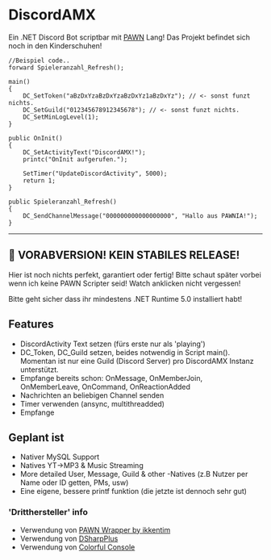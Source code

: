# DiscordAMX

Ein .NET Discord Bot scriptbar mit [PAWN](https://github.com/pawn-lang) Lang! Das Projekt befindet sich noch in den Kinderschuhen!
```
//Beispiel code..
forward Spieleranzahl_Refresh();

main()
{
    DC_SetToken("aBzDxYzaBzDxYzaBzDxYz1aBzDxYz"); // <- sonst funzt nichts.
    DC_SetGuild("012345678912345678"); // <- sonst funzt nichts.
    DC_SetMinLogLevel(1);
}

public OnInit()
{
    DC_SetActivityText("DiscordAMX!");
    printc("OnInit aufgerufen.");

    SetTimer("UpdateDiscordActivity", 5000);
    return 1;
}

public Spieleranzahl_Refresh()
{
	DC_SendChannelMessage("000000000000000000", "Hallo aus PAWNIA!");
}
```

---

## :construction: VORABVERSION! KEIN STABILES RELEASE!

Hier ist noch nichts perfekt, garantiert oder fertig! Bitte schaut später vorbei wenn ich keine PAWN Scripter seid!
Watch anklicken nicht vergessen!

Bitte geht sicher dass ihr mindestens .NET Runtime 5.0 installiert habt!


## Features
* DiscordActivity Text setzen (fürs erste nur als 'playing')  
* DC_Token, DC_Guild setzen, beides notwendig in Script main(). Momentan ist nur eine Guild (Discord Server) pro DiscordAMX Instanz unterstützt.
* Empfange bereits schon: OnMessage, OnMemberJoin, OnMemberLeave, OnCommand, OnReactionAdded
* Nachrichten an beliebigen Channel senden
* Timer verwenden (ansync, multithreadded)
* Empfange 


## Geplant ist
* Nativer MySQL Support
* Natives YT->MP3 & Music Streaming
* More detailed User, Message, Guild & other -Natives (z.B Nutzer per Name oder ID getten, PMs, usw)
* Eine eigene, bessere printf  funktion (die jetzte ist dennoch sehr gut)

### 'Dritthersteller' info
* Verwendung von [PAWN Wrapper by ikkentim](https://github.com/ikkentim/AMXWrapper)
* Verwendung von [DSharpPlus](https://github.com/DSharpPlus/DSharpPlus)
* Verwendung von [Colorful Console](https://github.com/tomakita/Colorful.Console)
